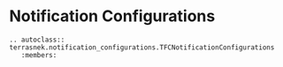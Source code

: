 # Notification Configurations

```eval_rst
.. autoclass:: terrasnek.notification_configurations.TFCNotificationConfigurations
   :members:
```